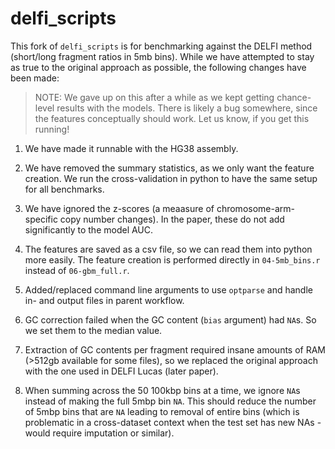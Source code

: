 
<!-- README.md is generated from README.Rmd. Please edit that file -->

# delfi_scripts

This fork of `delfi_scripts` is for benchmarking against the DELFI
method (short/long fragment ratios in 5mb bins). While we have attempted
to stay as true to the original approach as possible, the following
changes have been made:

> NOTE: We gave up on this after a while as we kept getting chance-level results with the models. There is likely a bug somewhere, since the features conceptually should work. Let us know, if you get this running!

1)  We have made it runnable with the HG38 assembly.

2)  We have removed the summary statistics, as we only want the feature
    creation. We run the cross-validation in python to have the same
    setup for all benchmarks.

3)  We have ignored the z-scores (a meaasure of chromosome-arm-specific
    copy number changes). In the paper, these do not add significantly
    to the model AUC.

4)  The features are saved as a csv file, so we can read them into
    python more easily. The feature creation is performed directly in
    `04-5mb_bins.r` instead of `06-gbm_full.r`.

5)  Added/replaced command line arguments to use `optparse` and handle
    in- and output files in parent workflow.

6)  GC correction failed when the GC content (`bias` argument) had
    `NA`s. So we set them to the median value.

7)  Extraction of GC contents per fragment required insane amounts of
    RAM (\>512gb available for some files), so we replaced the original
    approach with the one used in DELFI Lucas (later paper).

8)  When summing across the 50 100kbp bins at a time, we ignore `NA`s
    instead of making the full 5mbp bin `NA`. This should reduce the
    number of 5mbp bins that are `NA` leading to removal of entire bins
    (which is problematic in a cross-dataset context when the test set
    has new NAs - would require imputation or similar).
